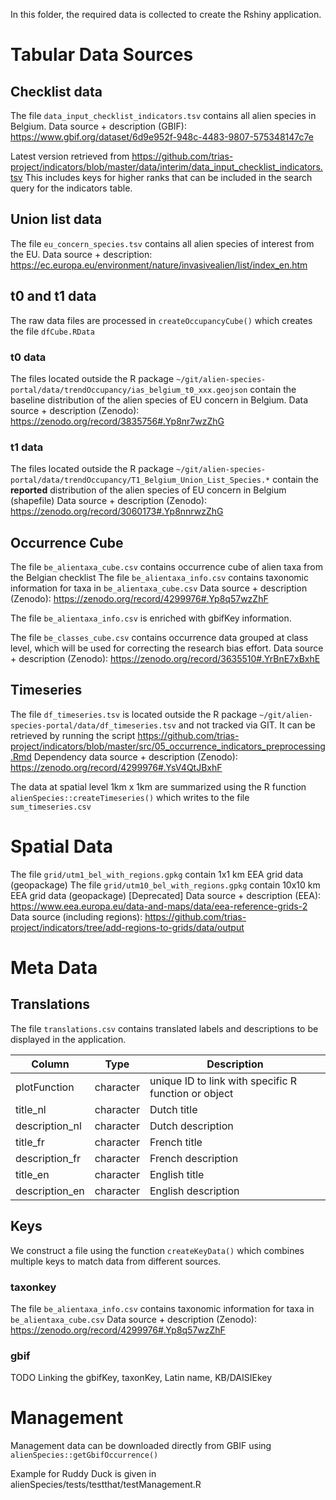 
In this folder, the required data is collected to create the Rshiny application.

# Tabular Data Sources

## Checklist data

The file `data_input_checklist_indicators.tsv` contains all alien species in Belgium.
Data source + description (GBIF): https://www.gbif.org/dataset/6d9e952f-948c-4483-9807-575348147c7e

Latest version retrieved from https://github.com/trias-project/indicators/blob/master/data/interim/data_input_checklist_indicators.tsv
This includes keys for higher ranks that can be included in the search query for the indicators table.

## Union list data

The file `eu_concern_species.tsv` contains all alien species of interest from the EU.
Data source + description: https://ec.europa.eu/environment/nature/invasivealien/list/index_en.htm

## t0 and t1 data

The raw data files are processed in `createOccupancyCube()` which creates the file `dfCube.RData`

### t0 data

The files located outside the R package `~/git/alien-species-portal/data/trendOccupancy/ias_belgium_t0_xxx.geojson` 
contain the baseline distribution of the alien species of EU concern in Belgium.
Data source + description (Zenodo): https://zenodo.org/record/3835756#.Yp8nr7wzZhG

### t1 data

The files located outside the R package `~/git/alien-species-portal/data/trendOccupancy/T1_Belgium_Union_List_Species.*`
contain the **reported** distribution of the alien species of EU concern in Belgium (shapefile)
Data source + description (Zenodo): https://zenodo.org/record/3060173#.Yp8nnrwzZhG

## Occurrence Cube

The file `be_alientaxa_cube.csv` contains occurrence cube of alien taxa from the Belgian checklist
The file `be_alientaxa_info.csv` contains taxonomic information for taxa in `be_alientaxa_cube.csv`
Data source + description (Zenodo): https://zenodo.org/record/4299976#.Yp8q57wzZhF

The file `be_alientaxa_info.csv` is enriched with gbifKey information.

The file `be_classes_cube.csv` contains occurrence data grouped at class level, which will be used for correcting the research bias effort. 
Data source + description (Zenodo): https://zenodo.org/record/3635510#.YrBnE7xBxhE

## Timeseries

The file `df_timeseries.tsv` is located outside the R package `~/git/alien-species-portal/data/df_timeseries.tsv` and not tracked via GIT. 
It can be retrieved by running the script https://github.com/trias-project/indicators/blob/master/src/05_occurrence_indicators_preprocessing.Rmd
Dependency data source + description (Zenodo): https://zenodo.org/record/4299976#.YsV4QtJBxhF

The data at spatial level 1km x 1km are summarized using the R function `alienSpecies::createTimeseries()` which writes to the file `sum_timeseries.csv`

# Spatial Data

The file `grid/utm1_bel_with_regions.gpkg` contain 1x1 km EEA grid data (geopackage)
The file `grid/utm10_bel_with_regions.gpkg` contain 10x10 km EEA grid data (geopackage)
[Deprecated] Data source + description (EEA): https://www.eea.europa.eu/data-and-maps/data/eea-reference-grids-2
Data source (including regions): https://github.com/trias-project/indicators/tree/add-regions-to-grids/data/output 

# Meta Data

## Translations

The file `translations.csv` contains translated labels and descriptions to be displayed in the application.

| Column                       | Type          | Description                                          |
| ---------------------------- | ------------- | ---------------------------------------------------- |
| plotFunction                 | character     | unique ID to link with specific R function or object |
| title_nl                     | character     | Dutch title                                          |
| description_nl               | character     | Dutch description                                    |
| title_fr                     | character     | French title                                         |
| description_fr               | character     | French description                                   |
| title_en                     | character     | English title                                        |
| description_en               | character     | English description                                  |


## Keys

We construct a file using the function `createKeyData()` which combines multiple keys to match data from different sources.

### taxonkey

The file `be_alientaxa_info.csv` contains taxonomic information for taxa in `be_alientaxa_cube.csv`
Data source + description (Zenodo): https://zenodo.org/record/4299976#.Yp8q57wzZhF

### gbif

TODO Linking the gbifKey, taxonKey, Latin name, KB/DAISIEkey 

# Management

Management data can be downloaded directly from GBIF using `alienSpecies::getGbifOccurrence()`

Example for Ruddy Duck is given in alienSpecies/tests/testthat/testManagement.R










